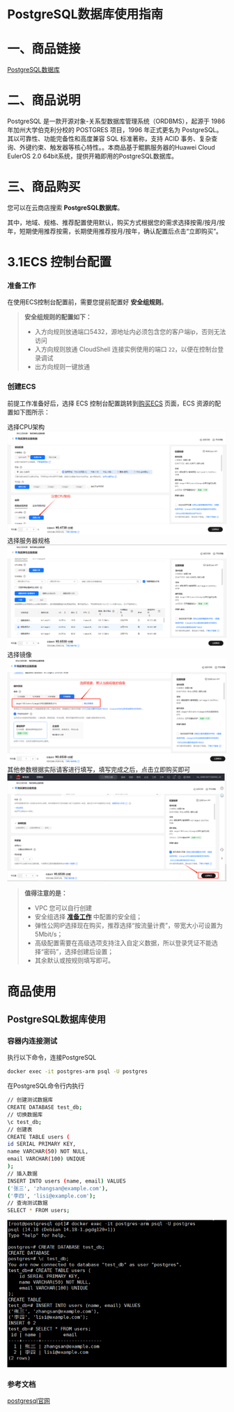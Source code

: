 # PostgreSQL数据库使用指南

# 一、商品链接

[PostgreSQL数据库](https://marketplace.huaweicloud.com/hidden/contents/42d1df14-d3e7-435d-9b20-281335a57634#productid=OFFI1164386440709509120)

# 二、商品说明

PostgreSQL 是一款‌开源对象-关系型数据库管理系统‌（ORDBMS），起源于 1986 年加州大学伯克利分校的 POSTGRES 项目，1996 年正式更名为 PostgreSQL。其以可靠性、功能完备性和高度兼容 SQL 标准著称，支持 ACID 事务、复杂查询、外键约束、触发器等核心特性。。本商品基于鲲鹏服务器的Huawei Cloud EulerOS 2.0 64bit系统，提供开箱即用的PostgreSQL数据库。

# 三、商品购买

您可以在云商店搜索 **PostgreSQL数据库**。

其中，地域、规格、推荐配置使用默认，购买方式根据您的需求选择按需/按月/按年，短期使用推荐按需，长期使用推荐按月/按年，确认配置后点击“立即购买”。


# 3.1ECS 控制台配置

### 准备工作

在使用ECS控制台配置前，需要您提前配置好 **安全组规则**。

> **安全组规则的配置如下：**
> - 入方向规则放通端口5432，源地址内必须包含您的客户端ip，否则无法访问
> - 入方向规则放通 CloudShell 连接实例使用的端口 `22`，以便在控制台登录调试
> - 出方向规则一键放通

### 创建ECS

前提工作准备好后，选择 ECS 控制台配置跳转到[购买ECS](https://support.huaweicloud.com/qs-ecs/ecs_01_0103.html) 页面，ECS 资源的配置如下图所示：

选择CPU架构
![img.png](images/img8.png)
选择服务器规格
![img_1.png](images/img_1.png)
选择镜像
![img_2.png](images/img_2.png)
其他参数根据实际请客进行填写，填写完成之后，点击立即购买即可
![img_3.png](images/img_3.png)


> **值得注意的是：**
> - VPC 您可以自行创建
> - 安全组选择 [**准备工作**](#准备工作) 中配置的安全组；
> - 弹性公网IP选择现在购买，推荐选择“按流量计费”，带宽大小可设置为5Mbit/s；
> - 高级配置需要在高级选项支持注入自定义数据，所以登录凭证不能选择“密码”，选择创建后设置；
> - 其余默认或按规则填写即可。

# 商品使用

## PostgreSQL数据库使用

### 容器内连接测试
执行以下命令，连接PostgreSQL
```bash
docker exec -it postgres-arm psql -U postgres
```
在PostgreSQL命令行内执行
```bash
// 创建测试数据库
CREATE DATABASE test_db;
// 切换数据库
\c test_db;
// 创建表
CREATE TABLE users (
id SERIAL PRIMARY KEY,
name VARCHAR(50) NOT NULL,
email VARCHAR(100) UNIQUE
);
// 插入数据
INSERT INTO users (name, email) VALUES
('张三', 'zhangsan@example.com'),
('李四', 'lisi@example.com');
// 查询测试数据
SELECT * FROM users;
```
![img.png](images/img.png)
### 参考文档
[postgresql官网](https://www.postgresql.org/)
